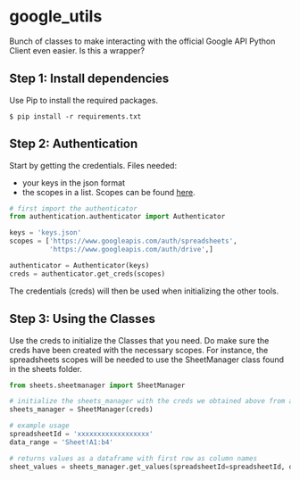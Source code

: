 # google_utils
Bunch of classes to make interacting with the official Google API Python Client even easier. Is this a wrapper?

## Step 1: Install dependencies

Use Pip to install the required packages.
```
$ pip install -r requirements.txt
```

## Step 2: Authentication

Start by getting the credentials.
Files needed:
- your keys in the json format
- the scopes in a list. Scopes can be found [here](https://developers.google.com/identity/protocols/googlescopes).

```python
# first import the authenticator
from authentication.authenticator import Authenticator

keys = 'keys.json'
scopes = ['https://www.googleapis.com/auth/spreadsheets',
          'https://www.googleapis.com/auth/drive',]

authenticator = Authenticator(keys)
creds = authenticator.get_creds(scopes)

```

The credentials (creds) will then be used when initializing the other tools.



## Step 3: Using the Classes

Use the creds to initialize the Classes that you need. Do make sure the creds have been created with the necessary scopes.
For instance, the spreadsheets scopes will be needed to use the SheetManager class found in the sheets folder.

```python
from sheets.sheetmanager import SheetManager

# initialize the sheets_manager with the creds we obtained above from authenticator.get_creds(scopes)
sheets_manager = SheetManager(creds)

# example usage
spreadsheetId = 'xxxxxxxxxxxxxxxxxx'
data_range = 'Sheet!A1:b4'

# returns values as a dataframe with first row as column names
sheet_values = sheets_manager.get_values(spreadsheetId=spreadsheetId, data_range=data_range) 
```